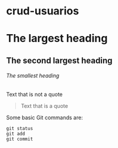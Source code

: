 # crud-usuarios

# The largest heading
## The second largest heading
###### The smallest heading

Text that is not a quote
> Text that is a quote

Some basic Git commands are:
```
git status
git add
git commit
```
